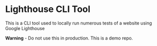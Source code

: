 # Lighthouse CLI Tool
This is a CLI tool used to locally run numerous tests of a website using Google Lighthouse
 
**Warning** - Do not use this in production. This is a demo repo.